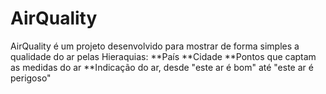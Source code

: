 # AirQuality

AirQuality é um projeto desenvolvido para mostrar de forma simples a qualidade do ar pelas Hieraquias:
**País
**Cidade
**Pontos que captam as medidas do ar
**Indicação do ar, desde "este ar é bom" até "este ar é perigoso"
